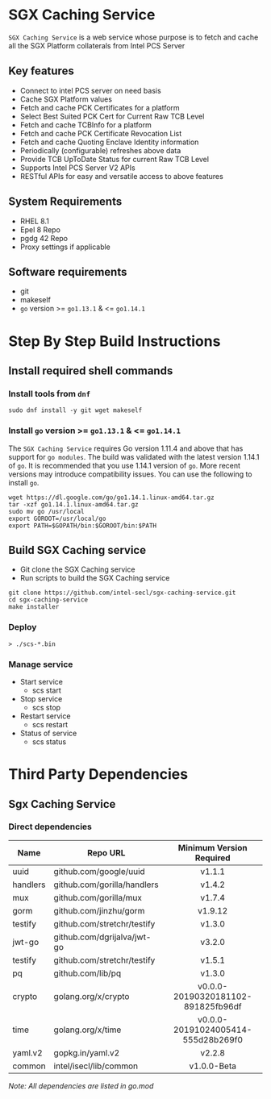 # SGX Caching Service

`SGX Caching Service` is a web service whose purpose is to fetch and cache all the SGX Platform collaterals from Intel PCS Server

## Key features
- Connect to intel PCS server on need basis
- Cache SGX Platform values 
- Fetch and cache PCK Certificates for a platform
- Select Best Suited PCK Cert for Current Raw TCB Level
- Fetch and cache TCBInfo for a platform
- Fetch and cache PCK Certificate Revocation List
- Fetch and cache Quoting Enclave Identity information
- Periodically (configurable) refreshes above data
- Provide TCB UpToDate Status for current Raw TCB Level
- Supports Intel PCS Server V2 APIs
- RESTful APIs for easy and versatile access to above features

## System Requirements
- RHEL 8.1
- Epel 8 Repo
- pgdg 42 Repo
- Proxy settings if applicable

## Software requirements
- git
- makeself
- `go` version >= `go1.13.1` & <= `go1.14.1`

# Step By Step Build Instructions

## Install required shell commands

### Install tools from `dnf`
```shell
sudo dnf install -y git wget makeself
```

### Install `go` version >= `go1.13.1` & <= `go1.14.1`
The `SGX Caching Service` requires Go version 1.11.4 and above that has support for `go modules`. The build was validated with the latest version 1.14.1 of `go`. It is recommended that you use 1.14.1 version of `go`. More recent versions may introduce compatibility issues. You can use the following to install `go`.
```shell
wget https://dl.google.com/go/go1.14.1.linux-amd64.tar.gz
tar -xzf go1.14.1.linux-amd64.tar.gz
sudo mv go /usr/local
export GOROOT=/usr/local/go
export PATH=$GOPATH/bin:$GOROOT/bin:$PATH
```

## Build SGX Caching service

- Git clone the SGX Caching service
- Run scripts to build the SGX Caching service

```shell
git clone https://github.com/intel-secl/sgx-caching-service.git
cd sgx-caching-service
make installer
```

### Deploy
```console
> ./scs-*.bin
```

### Manage service
* Start service
    * scs start
* Stop service
    * scs stop
* Restart service
    * scs restart
* Status of service
    * scs status

# Third Party Dependencies

## Sgx Caching Service

### Direct dependencies

| Name        | Repo URL                    | Minimum Version Required           |
| ----------- | --------------------------- | :--------------------------------: |
| uuid        | github.com/google/uuid      | v1.1.1                             |
| handlers    | github.com/gorilla/handlers | v1.4.2                             |
| mux         | github.com/gorilla/mux      | v1.7.4                             |
| gorm        | github.com/jinzhu/gorm      | v1.9.12                            |
| testify     | github.com/stretchr/testify | v1.3.0                             |
| jwt-go      | github.com/dgrijalva/jwt-go | v3.2.0                             |
| testify     | github.com/stretchr/testify | v1.5.1                             |
| pq          | github.com/lib/pq           | v1.3.0                             |
| crypto      | golang.org/x/crypto         | v0.0.0-20190320181102-891825fb96df |
| time        | golang.org/x/time           | v0.0.0-20191024005414-555d28b269f0 |
| yaml.v2     | gopkg.in/yaml.v2            | v2.2.8                             |
| common      | intel/isecl/lib/common      | v1.0.0-Beta                        |

*Note: All dependencies are listed in go.mod*
